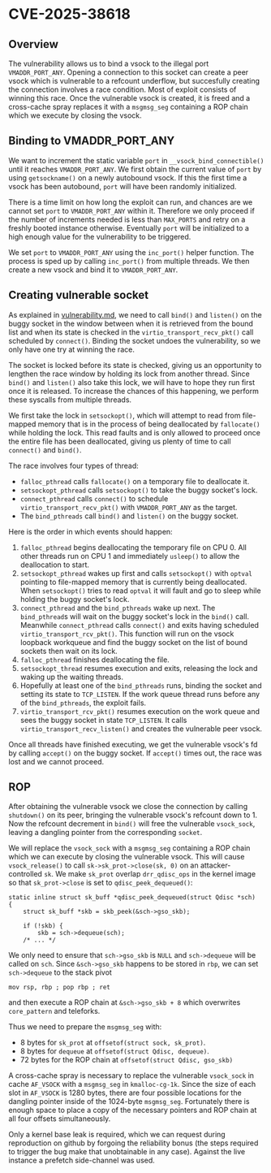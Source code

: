 # CVE-2025-38618

## Overview
The vulnerability allows us to bind a vsock to the illegal port `VMADDR_PORT_ANY`. Opening a connection to this socket can create a peer vsock which is vulnerable to a refcount underflow, but succesfully creating the connection involves a race condition. Most of exploit consists of winning this race. Once the vulnerable vsock is created, it is freed and a cross-cache spray replaces it with a `msgmsg_seg` containing a ROP chain which we execute by closing the vsock.

## Binding to VMADDR_PORT_ANY

We want to increment the static variable `port` in `__vsock_bind_connectible()` until it reaches `VMADDR_PORT_ANY`. We first obtain the current value of `port` by using `getsockname()` on a newly autobound vsock. If this the first time a vsock has been autobound, `port` will have been randomly initialized.

There is a time limit on how long the exploit can run, and chances are we cannot set `port` to `VMADDR_PORT_ANY` within it. Therefore we only proceed if the number of increments needed is less than `MAX_PORTS` and retry on a freshly booted instance otherwise. Eventually `port` will be initialized to a high enough value for the vulnerability to be triggered. 

We set `port` to `VMADDR_PORT_ANY` using the `inc_port()` helper function. The process is sped up by calling `inc_port()` from multiple threads. We then create a new vsock and bind it to `VMADDR_PORT_ANY`.

## Creating vulnerable socket

As explained in [vulnerability.md](./vulnerability.md), we need to call `bind()` and `listen()` on the buggy socket in the window between when it is retrieved from the bound list and when its state is checked in the `virtio_transport_recv_pkt()` call scheduled by `connect()`. Binding the socket undoes the vulnerability, so we only have one try at winning the race. 

The socket is locked before its state is checked, giving us an opportunity to lengthen the race window by holding its lock from another thread. Since `bind()` and `listen()` also take this lock, we will have to hope they run first once it is released. To increase the chances of this happening, we perform these syscalls from multiple threads.

We first take the lock in `setsockopt()`, which will attempt to read from file-mapped memory that is in the process of being deallocated by `fallocate()` while holding the lock. This read faults and is only allowed to proceed once the entire file has been deallocated, giving us plenty of time to call `connect()` and `bind()`.

The race involves four types of thread:

- `falloc_pthread` calls `fallocate()` on a temporary file to deallocate it.
- `setsockopt_pthread` calls `setsockopt()` to take the buggy socket's lock.
- `connect_pthread` calls `connect()` to schedule `virtio_transport_recv_pkt()` with `VMADDR_PORT_ANY` as the target.
- The `bind_pthreads` call `bind()` and `listen()` on the buggy socket.

Here is the order in which events should happen:

1. `falloc_pthread` begins deallocating the temporary file on CPU 0. All other threads run on CPU 1 and immediately `usleep()` to allow the deallocation to start.
2. `setsockopt_pthread` wakes up first and calls `setsockopt()` with `optval` pointing to file-mapped memory that is currently being deallocated. When `setsockopt()` tries to read `optval` it will fault and go to sleep while holding the buggy socket's lock.
3. `connect_pthread` and the `bind_pthreads` wake up next. The `bind_pthread`s will wait on the buggy socket's lock in the `bind()` call. Meanwhile `connect_pthread` calls `connect()` and exits having scheduled `virtio_transport_rcv_pkt()`. This function will run on the vsock loopback workqueue and find the buggy socket on the list of bound sockets then wait on its lock.
4. `falloc_pthread` finishes deallocating the file.
5. `setsockopt_thread` resumes execution and exits, releasing the lock and waking up the waiting threads.
6. Hopefully at least one of the `bind_pthreads` runs, binding the socket and setting its state to `TCP_LISTEN`. If the work queue thread runs before any of the `bind_pthreads`, the exploit fails.
7. `virtio_transport_rcv_pkt()` resumes execution on the work queue and sees the buggy socket in state `TCP_LISTEN`. It calls `virtio_transport_recv_listen()` and creates the vulnerable peer vsock.

Once all threads have finished executing, we get the vulnerable vsock's fd by calling `accept()` on the buggy socket. If `accept()` times out, the race was lost and we cannot proceed. 

## ROP

After obtaining the vulnerable vsock we close the connection by calling `shutdown()` on its peer, bringing the vulnerable vsock's refcount down to 1. Now the refcount decrement in `bind()` will free the vulnerable `vsock_sock`, leaving a dangling pointer from the corresponding `socket`.

We will replace the `vsock_sock` with a `msgmsg_seg` containing a ROP chain which we can execute by closing the vulnerable vsock. This will cause `vsock_release()` to call `sk->sk_prot->close(sk, 0)` on an attacker-controlled `sk`. We make `sk_prot` overlap `drr_qdisc_ops` in the kernel image so that `sk_prot->close` is set to `qdisc_peek_dequeued()`:

```
static inline struct sk_buff *qdisc_peek_dequeued(struct Qdisc *sch)
{
	struct sk_buff *skb = skb_peek(&sch->gso_skb);

	if (!skb) {
		skb = sch->dequeue(sch);
    /* ... */
```

We only need to ensure that `sch->gso_skb` is `NULL` and `sch->dequeue` will be called on `sch`. Since `&sch->gso_skb` happens to be stored in `rbp`, we can set `sch->dequeue` to the stack pivot

```
mov rsp, rbp ; pop rbp ; ret
```
and then execute a ROP chain at `&sch->gso_skb + 8` which overwrites `core_pattern` and teleforks.

Thus we need to prepare the `msgmsg_seg` with:

- 8 bytes for `sk_prot` at `offsetof(struct sock, sk_prot)`.
- 8 bytes for `dequeue` at `offsetof(struct Qdisc, dequeue)`.
- 72 bytes for the ROP chain at `offsetof(struct Qdisc, gso_skb)`

A cross-cache spray is necessary to replace the vulnerable `vsock_sock` in cache `AF_VSOCK` with a `msgmsg_seg` in `kmalloc-cg-1k`. Since the size of each slot in `AF_VSOCK` is 1280 bytes, there are four possible locations for the dangling pointer inside of the 1024-byte `msgmsg_seg`.  Fortunately there is enough space to place a copy  of the necessary pointers and ROP chain at all four offsets simultaneously.

Only a kernel base leak is required, which we can request during reproduction on github by forgoing the reliability bonus (the steps required to trigger the bug make that unobtainable in any case). Against the live instance a prefetch side-channel was used.